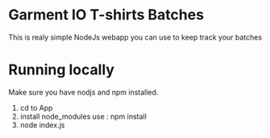# Garment IO T-shirts Batches

This is realy simple NodeJs webapp you can use to keep track your batches

# Running locally

Make sure you have nodjs and npm installed.<br>

1. cd to App
2. install node_modules use : npm install
3. node index.js
